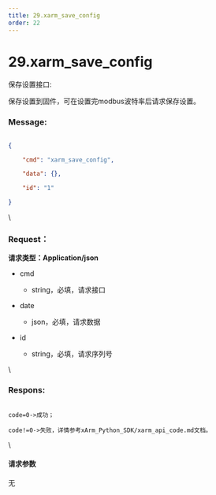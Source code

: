 ```yaml
---
title: 29.xarm_save_config
order: 22
---
```

# 29.xarm\_save\_config



 



保存设置接口:

保存设置到固件，可在设置完modbus波特率后请求保存设置。



### Message:  



```json

{

    "cmd": "xarm_save_config",

    "data": {},

    "id": "1"

}

```



\





### Request：    



**请求类型：Application/json**



* cmd

  * string，必填，请求接口

* date

  * json，必填，请求数据

* id

  * string，必填，请求序列号



\





### Respons:     



```

code=0->成功；

code!=0->失败，详情参考xArm_Python_SDK/xarm_api_code.md文档。

```



\





#### 请求参数



无
